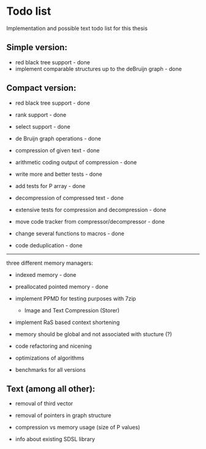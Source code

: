 # Todo list

Implementation and possible text todo list for this thesis

## Simple version:
* red black tree support - done
* implement comparable structures up to the deBruijn graph - done

## Compact version:
* red black tree support - done
* rank support - done
* select support - done
* de Bruijn graph operations - done
* compression of given text - done
* arithmetic coding output of compression - done

* write more and better tests - done
* add tests for P array - done

* decompression of compressed text - done
* extensive tests for compression and decompression - done

* move code tracker from compressor/decompressor - done
* change several functions to macros - done
* code deduplication - done

---

three different memory managers:
* indexed memory - done
* preallocated pointed memory - done

* implement PPMD for testing purposes with 7zip
	- Image and Text Compression (Storer)

* implement RaS based context shortening

* memory should be global and not associated with stucture (?)

* code refactoring and nicening
* optimizations of algorithms

* benchmarks for all versions


## Text (among all other):

* removal of third vector
* removal of pointers in graph structure
* compression vs memory usage (size of P values)

* info about existing SDSL library
